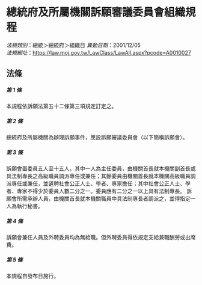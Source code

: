 # 總統府及所屬機關訴願審議委員會組織規程

*法規類別*：總統＞總統府＞組織目
*異動日期*：2001/12/05  
*法規網址*：https://law.moj.gov.tw/LawClass/LawAll.aspx?pcode=A0010027



## 法條
##### 第 1 條
本規程依訴願法第五十二條第三項規定訂定之。

##### 第 2 條
總統府及所屬機關為辦理訴願事件，應設訴願審議委員會（以下簡稱訴願會）。

##### 第 3 條
訴願會置委員五人至十五人，其中一人為主任委員，由機關首長就本機關副首長或具法制專長之高級職員調派專任或兼任；其餘委員由機關首長就本機關高級職員調派專任或兼任，並遴聘社會公正人士、學者、專家擔任；其中社會公正人士、學者、專家不得少於委員人數二分之一。委員應有二分之一以上具有法制專長。
訴願會所需承辦人員，由機關首長就本機關職員中具法制專長者調派之，並得指定一人為執行秘書。

##### 第 4 條
訴願會兼任人員及外聘委員均為無給職。但外聘委員得依規定支給兼職酬勞或出席費。

##### 第 5 條
本規程自發布日施行。


